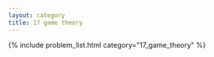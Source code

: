 ```yaml
---
layout: category
title: 17 game theory
---
```


{% include problem_list.html category="17_game_theory" %}
